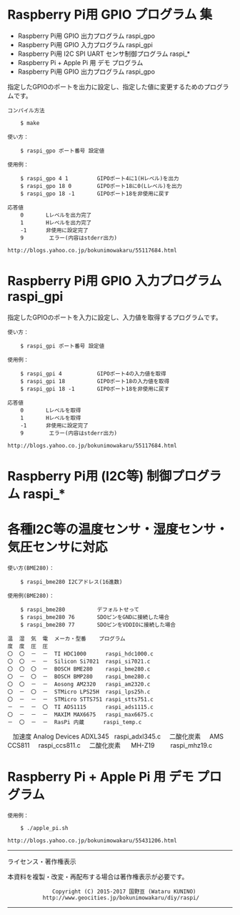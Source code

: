 # Raspberry Pi用 GPIO プログラム 集
- Raspberry Pi用 GPIO 出力プログラム raspi_gpo
- Raspberry Pi用 GPIO 入力プログラム raspi_gpi
- Raspberry Pi用 I2C SPI UART センサ制御プログラム raspi_*
- Raspberry Pi + Apple Pi 用 デモ プログラム
- Raspberry Pi用 GPIO 出力プログラム  raspi_gpo

指定したGPIOのポートを出力に設定し、指定した値に変更するためのプログラムです。

    コンパイル方法

        $ make

    使い方：

        $ raspi_gpo ポート番号 設定値

    使用例：

        $ raspi_gpo 4 1         GIPOポート4に1(Hレベル)を出力
        $ raspi_gpo 18 0        GIPOポート18に0(Lレベル)を出力
        $ raspi_gpo 18 -1       GIPOポート18を非使用に戻す

    応答値
        0       Lレベルを出力完了
        1       Hレベルを出力完了
        -1      非使用に設定完了
        9        エラー(内容はstderr出力)

    http://blogs.yahoo.co.jp/bokunimowakaru/55117684.html

# Raspberry Pi用 GPIO 入力プログラム  raspi_gpi

指定したGPIOのポートを入力に設定し、入力値を取得するプログラムです。

    使い方：

        $ raspi_gpi ポート番号 設定値

    使用例：

        $ raspi_gpi 4           GIPOポート4の入力値を取得
        $ raspi_gpi 18          GIPOポート18の入力値を取得
        $ raspi_gpi 18 -1       GIPOポート18を非使用に戻す

    応答値
        0       Lレベルを取得
        1       Hレベルを取得
        -1      非使用に設定完了
        9        エラー(内容はstderr出力)

    http://blogs.yahoo.co.jp/bokunimowakaru/55117684.html

# Raspberry Pi用 (I2C等) 制御プログラム  raspi_*
# 各種I2C等の温度センサ・湿度センサ・気圧センサに対応

    使い方(BME280)：

        $ raspi_bme280 I2Cアドレス(16進数)

    使用例(BME280)：

        $ raspi_bme280          デフォルトせって
        $ raspi_bme280 76       SDOピンをGNDに接続した場合
        $ raspi_bme280 77       SDOピンをVDDIOに接続した場合

    温  湿  気  電  メーカ・型番    プログラム
    度  度  圧  圧
    〇  〇  －  －  TI HDC1000      raspi_hdc1000.c 
    〇  〇  －  －  Silicon Si7021  raspi_si7021.c
    〇  〇  〇  －  BOSCH BME280    raspi_bme280.c 
    〇  －  〇  －  BOSCH BMP280    raspi_bme280.c 
    〇  〇  －  －  Aosong AM2320   raspi_am2320.c 
    〇  －  〇  －  STMicro LPS25H  raspi_lps25h.c 
    〇  －  －  －  STMicro STTS751 raspi_stts751.c 
    －  －  －  〇  TI ADS1115      raspi_ads1115.c 
    〇  －  －  －  MAXIM MAX6675   raspi_max6675.c 
    －  〇  －  －  RasPi 内蔵      raspi_temp.c 
    加速度 Analog Devices ADXL345   raspi_adxl345.c 
    二酸化炭素      AMS CCS811      raspi_ccs811.c 
    二酸化炭素      MH-Z19          raspi_mhz19.c 


# Raspberry Pi + Apple Pi 用 デモ プログラム

    使用例：

        $ ./apple_pi.sh

    http://blogs.yahoo.co.jp/bokunimowakaru/55431206.html

----------------------------------------------------------------
ライセンス・著作権表示

本資料を複製・改変・再配布する場合は著作権表示が必要です。

                  Copyright (C) 2015-2017 国野亘 (Wataru KUNINO)
               http://www.geocities.jp/bokunimowakaru/diy/raspi/
----------------------------------------------------------------
